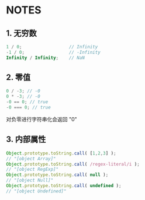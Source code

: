 # NOTES

## 1. 无穷数

```js
1 / 0;                  // Infinity
-1 / 0;                 // -Infinity
Infinity / Infinity;    // NaN
```

## 2. 零值
```js
0 / -3; // -0
0 * -3; // -0
-0 == 0; // true
-0 === 0; // true
```
对负零进行字符串化会返回 "0"

## 3. 内部属性
```js
Object.prototype.toString.call( [1,2,3] );
// "[object Array]"
Object.prototype.toString.call( /regex-literal/i );
// "[object RegExp]"
Object.prototype.toString.call( null );
// "[object Null]"
Object.prototype.toString.call( undefined );
// "[object Undefined]"
```